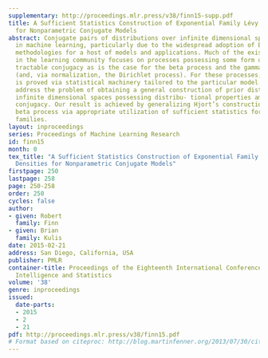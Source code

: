 ```yaml
---
supplementary: http://proceedings.mlr.press/v38/finn15-supp.pdf
title: A Sufficient Statistics Construction of Exponential Family Lévy Measure Densities
  for Nonparametric Conjugate Models
abstract: Conjugate pairs of distributions over infinite dimensional spaces are prominent
  in machine learning, particularly due to the widespread adoption of Bayesian nonparametric
  methodologies for a host of models and applications. Much of the existing literature
  in the learning community focuses on processes possessing some form of computationally
  tractable conjugacy as is the case for the beta process and the gamma process
  (and, via normalization, the Dirichlet process). For these processes, conjugacy
  is proved via statistical machinery tailored to the particular model. We seek to
  address the problem of obtaining a general construction of prior distributions over
  infinite dimensional spaces possessing distribu- tional properties amenable to
  conjugacy. Our result is achieved by generalizing Hjort’s construction of the
  beta process via appropriate utilization of sufficient statistics for exponential
  families.
layout: inproceedings
series: Proceedings of Machine Learning Research
id: finn15
month: 0
tex_title: "A Sufficient Statistics Construction of Exponential Family {L}\'evy Measure
  Densities for Nonparametric Conjugate Models"
firstpage: 250
lastpage: 258
page: 250-258
order: 250
cycles: false
author:
- given: Robert
  family: Finn
- given: Brian
  family: Kulis
date: 2015-02-21
address: San Diego, California, USA
publisher: PMLR
container-title: Proceedings of the Eighteenth International Conference on Artificial
  Intelligence and Statistics
volume: '38'
genre: inproceedings
issued:
  date-parts:
  - 2015
  - 2
  - 21
pdf: http://proceedings.mlr.press/v38/finn15.pdf
# Format based on citeproc: http://blog.martinfenner.org/2013/07/30/citeproc-yaml-for-bibliographies/
---
```

